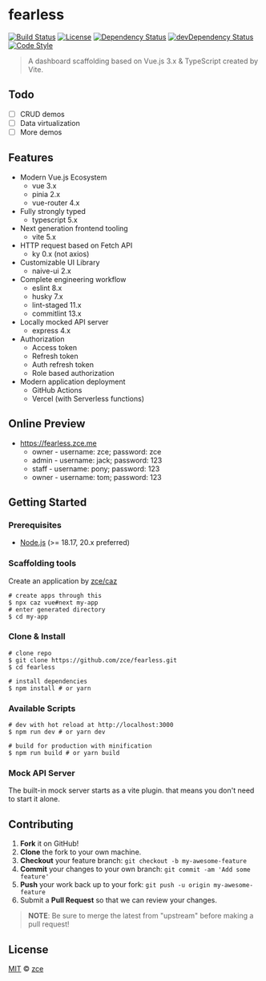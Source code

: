 # fearless

[![Build Status][actions-img]][actions-url]
[![License][license-img]][license-url]
[![Dependency Status][dependency-img]][dependency-url]
[![devDependency Status][devdependency-img]][devdependency-url]
[![Code Style][style-img]][style-url]

> A dashboard scaffolding based on Vue.js 3.x & TypeScript created by Vite.

## Todo

- [ ] CRUD demos
- [ ] Data virtualization
- [ ] More demos

## Features

- Modern Vue.js Ecosystem
  - vue 3.x
  - pinia 2.x
  - vue-router 4.x
- Fully strongly typed
  - typescript 5.x
- Next generation frontend tooling
  - vite 5.x
- HTTP request based on Fetch API
  - ky 0.x (not axios)
- Customizable UI Library
  - naive-ui 2.x
- Complete engineering workflow
  - eslint 8.x
  - husky 7.x
  - lint-staged 11.x
  - commitlint 13.x
- Locally mocked API server
  - express 4.x
- Authorization
  - Access token
  - Refresh token
  - Auth refresh token
  - Role based authorization
- Modern application deployment
  - GitHub Actions
  - Vercel (with Serverless functions)

## Online Preview

- https://fearless.zce.me
  - owner - username: zce; password: zce
  - admin - username: jack; password: 123
  - staff - username: pony; password: 123
  - owner - username: tom; password: 123

## Getting Started

### Prerequisites

- [Node.js](https://nodejs.org) (>= 18.17, 20.x preferred)

### Scaffolding tools

Create an application by [zce/caz](https://github.com/zce/caz)

```shell
# create apps through this
$ npx caz vue#next my-app
# enter generated directory
$ cd my-app
```

### Clone & Install

```shell
# clone repo
$ git clone https://github.com/zce/fearless.git
$ cd fearless

# install dependencies
$ npm install # or yarn
```

### Available Scripts

```shell
# dev with hot reload at http://localhost:3000
$ npm run dev # or yarn dev

# build for production with minification
$ npm run build # or yarn build
```

### Mock API Server

The built-in mock server starts as a vite plugin. that means you don't need to start it alone.

## Contributing

1. **Fork** it on GitHub!
2. **Clone** the fork to your own machine.
3. **Checkout** your feature branch: `git checkout -b my-awesome-feature`
4. **Commit** your changes to your own branch: `git commit -am 'Add some feature'`
5. **Push** your work back up to your fork: `git push -u origin my-awesome-feature`
6. Submit a **Pull Request** so that we can review your changes.

> **NOTE**: Be sure to merge the latest from "upstream" before making a pull request!

## License

[MIT](LICENSE) &copy; [zce](https://zce.me)

[actions-img]: https://img.shields.io/github/workflow/status/zce/fearless/CI
[actions-url]: https://github.com/zce/fearless/actions
[license-img]: https://img.shields.io/github/license/zce/fearless
[license-url]: https://github.com/zce/fearless/blob/master/LICENSE
[dependency-img]: https://img.shields.io/david/zce/fearless
[dependency-url]: https://david-dm.org/zce/fearless
[devdependency-img]: https://img.shields.io/david/dev/zce/fearless
[devdependency-url]: https://david-dm.org/zce/fearless?type=dev
[style-img]: https://img.shields.io/badge/code%20style-standard-brightgreen
[style-url]: https://standardjs.com
